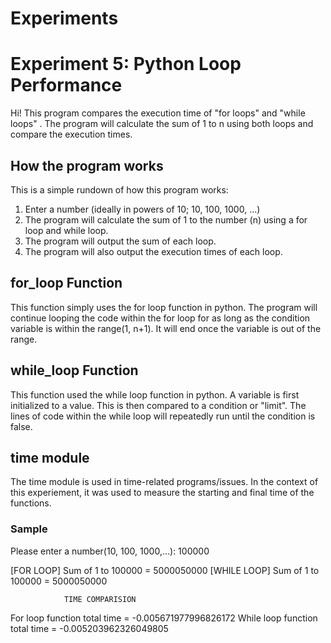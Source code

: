 # Experiments



# Experiment 5: Python Loop Performance

Hi! This program compares the execution time of "for loops" and "while loops" . The program will calculate the sum of 1 to n using both loops and compare the execution times.

## How the program works
This is a simple rundown of how this program works:
1. Enter a number (ideally in powers of 10; 10, 100, 1000, ...)
2. The program will calculate the sum of 1 to the number (n) using a for loop and while loop.
3. The program will output the sum of each loop.
4. The program will also output the execution times of each loop.

## for_loop Function 
This function simply uses the for loop function in python. The program will continue looping the code within the for loop for as long as the condition variable is within the range(1, n+1). It will end once the variable is out of the range. 

## while_loop Function
This function used the while loop function in python. A variable is first initialized to a value. This is then compared to a condition or "limit". The lines of code within the while loop will repeatedly run until the condition is false.

## time module
The time module is used in time-related programs/issues. In the context of this experiement, it was used to measure the starting and final time of the functions. 

### Sample
Please enter a number(10, 100, 1000,...): 100000

[FOR LOOP] Sum of 1 to 100000 = 5000050000
[WHILE LOOP] Sum of 1 to 100000 = 5000050000
		
				TIME COMPARISION 
For loop function total time =  -0.005671977996826172
While loop function total time =  -0.005203962326049805

